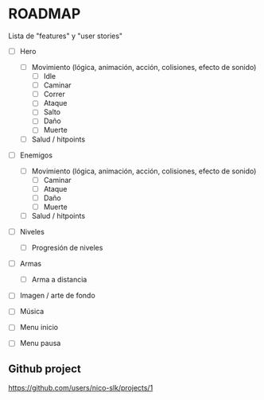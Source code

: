 # ROADMAP

Lista de "features" y "user stories"

- [ ] Hero
  - [ ] Movimiento (lógica, animación, acción, colisiones, efecto de sonido)
    - [ ] Idle
    - [ ] Caminar
    - [ ] Correr
    - [ ] Ataque
    - [ ] Salto 
    - [ ] Daño
    - [ ] Muerte
  - [ ] Salud / hitpoints
- [ ] Enemigos
  - [ ] Movimiento (lógica, animación, acción, colisiones, efecto de sonido)
    - [ ] Caminar
    - [ ] Ataque
    - [ ] Daño
    - [ ] Muerte
  - [ ] Salud / hitpoints
- [ ] Niveles
  - [ ] Progresión de niveles
- [ ] Armas
  - [ ] Arma a distancia
- [ ] Imagen / arte de fondo
- [ ] Música
- [ ] Menu inicio
- [ ] Menu pausa


## Github project

https://github.com/users/nico-slk/projects/1